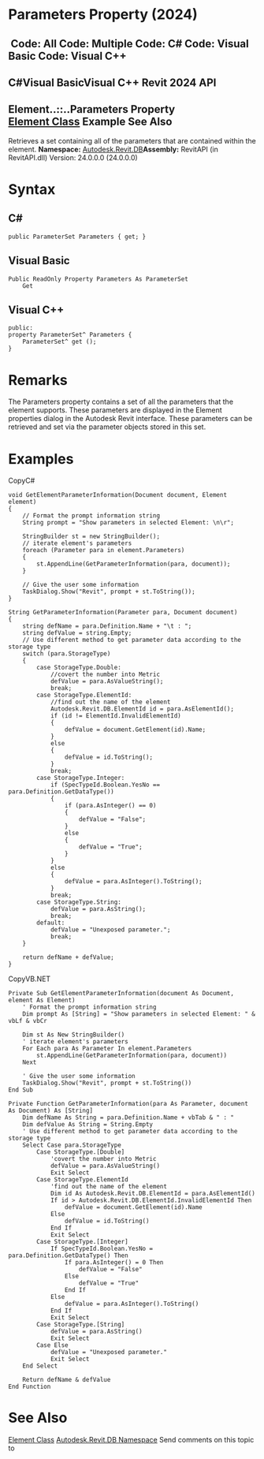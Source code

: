 # Parameters Property (2024)

﻿
 Code: All Code: Multiple Code: C# Code: Visual Basic Code: Visual C++   
---  
C#Visual BasicVisual C++
Revit 2024 API  
---  
Element..::..Parameters Property   
[Element Class](eb16114f-69ea-f4de-0d0d-f7388b105a16.md "Element Class") Example See Also  
---  
Retrieves a set containing all of the parameters that are contained within the element.
**Namespace:** [Autodesk.Revit.DB](87546ba7-461b-c646-cbb1-2cb8f5bff8b2.md "Autodesk.Revit.DB Namespace")**Assembly:** RevitAPI (in RevitAPI.dll) Version: 24.0.0.0 (24.0.0.0)
# Syntax
C#  
---  
```text
public ParameterSet Parameters { get; }
```
  
Visual Basic  
---  
```text
Public ReadOnly Property Parameters As ParameterSet
	Get
```
  
Visual C++  
---  
```text
public:
property ParameterSet^ Parameters {
	ParameterSet^ get ();
}
```
  
# Remarks
The Parameters property contains a set of all the parameters that the element supports. These parameters are displayed in the Element properties dialog in the Autodesk Revit interface. These parameters can be retrieved and set via the parameter objects stored in this set.
# Examples
CopyC#
```text
void GetElementParameterInformation(Document document, Element element)
{
    // Format the prompt information string
    String prompt = "Show parameters in selected Element: \n\r";

    StringBuilder st = new StringBuilder();
    // iterate element's parameters
    foreach (Parameter para in element.Parameters)
    {
        st.AppendLine(GetParameterInformation(para, document));
    }

    // Give the user some information
    TaskDialog.Show("Revit", prompt + st.ToString());
}

String GetParameterInformation(Parameter para, Document document)
{
    string defName = para.Definition.Name + "\t : ";
    string defValue = string.Empty;
    // Use different method to get parameter data according to the storage type
    switch (para.StorageType)
    {
        case StorageType.Double:
            //covert the number into Metric
            defValue = para.AsValueString();
            break;
        case StorageType.ElementId:
            //find out the name of the element
            Autodesk.Revit.DB.ElementId id = para.AsElementId();
            if (id != ElementId.InvalidElementId)
            {
                defValue = document.GetElement(id).Name;
            }
            else
            {
                defValue = id.ToString();
            }
            break;
        case StorageType.Integer:
            if (SpecTypeId.Boolean.YesNo == para.Definition.GetDataType())
            {
                if (para.AsInteger() == 0)
                {
                    defValue = "False";
                }
                else
                {
                    defValue = "True";
                }
            }
            else
            {
                defValue = para.AsInteger().ToString();
            }
            break;
        case StorageType.String:
            defValue = para.AsString();
            break;
        default:
            defValue = "Unexposed parameter.";
            break;
    }

    return defName + defValue;
}
```

CopyVB.NET
```text
Private Sub GetElementParameterInformation(document As Document, element As Element)
    ' Format the prompt information string
    Dim prompt As [String] = "Show parameters in selected Element: " & vbLf & vbCr

    Dim st As New StringBuilder()
    ' iterate element's parameters
    For Each para As Parameter In element.Parameters
        st.AppendLine(GetParameterInformation(para, document))
    Next

    ' Give the user some information
    TaskDialog.Show("Revit", prompt + st.ToString())
End Sub

Private Function GetParameterInformation(para As Parameter, document As Document) As [String]
    Dim defName As String = para.Definition.Name + vbTab & " : "
    Dim defValue As String = String.Empty
    ' Use different method to get parameter data according to the storage type
    Select Case para.StorageType
        Case StorageType.[Double]
            'covert the number into Metric
            defValue = para.AsValueString()
            Exit Select
        Case StorageType.ElementId
            'find out the name of the element
            Dim id As Autodesk.Revit.DB.ElementId = para.AsElementId()
            If id > Autodesk.Revit.DB.ElementId.InvalidElementId Then
                defValue = document.GetElement(id).Name
            Else
                defValue = id.ToString()
            End If
            Exit Select
        Case StorageType.[Integer]
            If SpecTypeId.Boolean.YesNo = para.Definition.GetDataType() Then
                If para.AsInteger() = 0 Then
                    defValue = "False"
                Else
                    defValue = "True"
                End If
            Else
                defValue = para.AsInteger().ToString()
            End If
            Exit Select
        Case StorageType.[String]
            defValue = para.AsString()
            Exit Select
        Case Else
            defValue = "Unexposed parameter."
            Exit Select
    End Select

    Return defName & defValue
End Function
```

# See Also
[Element Class](eb16114f-69ea-f4de-0d0d-f7388b105a16.md "Element Class")
[Autodesk.Revit.DB Namespace](87546ba7-461b-c646-cbb1-2cb8f5bff8b2.md "Autodesk.Revit.DB Namespace")
Send comments on this topic to 